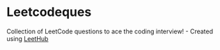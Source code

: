 # Leetcodeques
Collection of LeetCode questions to ace the coding interview! - Created using [LeetHub](https://github.com/QasimWani/LeetHub)
